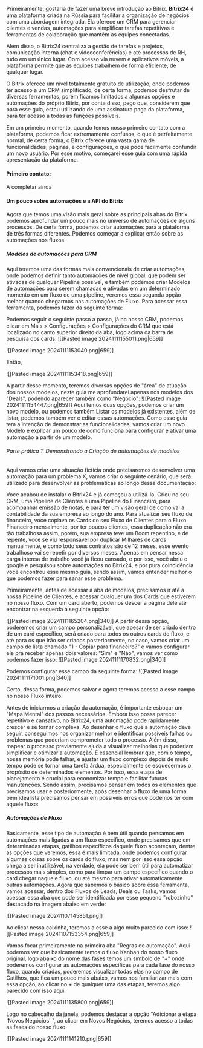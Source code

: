 
Primeiramente, gostaria de fazer uma breve introdução ao Bitrix. **Bitrix24** é uma plataforma criada na Rússia para facilitar a organização de negócios com uma abordagem integrada. Ela oferece um CRM para gerenciar clientes e vendas, automações para simplificar tarefas repetitivas e ferramentas de colaboração que mantêm as equipes conectadas.

Além disso, o Bitrix24 centraliza a gestão de tarefas e projetos, comunicação interna (chat e videoconferências) e até processos de RH, tudo em um único lugar. Com acesso via nuvem e aplicativos móveis, a plataforma permite que as equipes trabalhem de forma eficiente, de qualquer lugar.

O Bitrix oferece um nível totalmente gratuito de utilização, onde podemos ter acesso a um CRM simplificado, de certa forma, podemos desfrutar de diversas ferramentas, porém ficamos limitados a algumas opções e automações do próprio Bitrix, por conta disso, peço que, considerem que para esse guia, estou utilizando de uma assinatura paga da plataforma, para ter acesso a todas as funções possíveis.

Em um primeiro momento, quando temos nosso primeiro contato com a plataforma, podemos ficar extremamente confusos, o que é perfeitamente normal, de certa forma, o Bitrix oferece uma vasta gama de funcionalidades, páginas, e configurações, o que pode facilmente confundir um novo usuário. Por esse motivo, começarei esse guia com uma rápida apresentação da plataforma.


#### Primeiro contato:
A completar ainda
#### Um pouco sobre automações e a API do Bitrix

Agora que temos uma visão mais geral sobre as principais abas do Bitrix, podemos aprofundar um pouco mais no universo de automações de alguns processos. De certa forma, podemos criar automações para a plataforma de três formas diferentes. Podemos começar a explicar então sobre as automações nos fluxos. 

##### Modelos de automações para CRM

Aqui teremos uma das formas mais convencionais de criar automações, onde podemos definir tanto automações de nível global, que podem ser ativadas de qualquer Pipeline possível, e também podemos criar Modelos de automações  para serem chamadas e ativadas em um determinado momento em um fluxo de uma pipeline, veremos essa segunda opção melhor quando chegarmos nas automações de Fluxo. Para acessar essa ferramenta, podemos fazer da seguinte forma: 

 Podemos seguir o seguinte passo a passo, já no nosso CRM, podemos clicar em Mais > Configurações > Configurações do CRM que está localizado no canto superior direito da aba, logo acima da barra de pesquisa dos cards:
![[Pasted image 20241111155011.png|659]]

![[Pasted image 20241111153040.png|659]]

Então,

![[Pasted image 20241111153418.png|659]]

A partir desse momento, teremos diversas opções de "área" de atuação dos nossos modelos, neste guia me aprofundarei apenas nos modelos dos "Deals", podendo aparecer também como "Negócio":
![[Pasted image 20241111154447.png|659]]
Aqui temos duas opções, podemos criar um novo modelo, ou podemos também Listar os modelos já existentes, além de listar, podemos também ver e editar essas automações. Como esse guia tem a intenção de demonstrar as funcionalidades, vamos criar um novo Modelo e explicar um pouco de como funciona para configurar e ativar uma automação a partir de um modelo.

###### Parte prática 1: Demonstrando a Criação de automações de modelos
Aqui vamos criar uma situação fictícia onde precisaremos desenvolver uma automação para um problema X, vamos criar o seguinte cenário, que será utilizado para desenvolver as problemáticas ao longo dessa documentação:

Voce acabou de instalar o Bitrix24 e já começou a utilizá-lo, Criou no seu CRM, uma Pipeline de Clientes e uma Pipeline do Financeiro, para acompanhar emissão de notas, e para ter um visão geral de como vai a contabilidade da sua empresa ao longo do ano. Para atualizar seu fluxo de financeiro, voce copiava os Cards do seu Fluxo de Clientes para o Fluxo Financeiro mensalmente, por ter poucos clientes, essa duplicação não era tão trabalhosa assim, porém, sua empresa teve um Boom repentino, e de repente, voce se viu responsável por duplicar Milhares de cards manualmente, e como todo seus contratos são de 12 meses, esse evento trabalhoso vai se repetir por diversos meses. Apenas em pensar nessa carga intensa de trabalho você já ficou cansado, e por isso, você abriu o google e pesquisou sobre automações no Bitrix24, e por pura coincidência você encontrou esse mesmo guia, sendo assim, vamos entender melhor o que podemos fazer para sanar esse problema. 

Primeiramente, antes de acessar a aba de modelos, precisamos ir até a nossa Pipeline de Clientes, e acessar qualquer um dos Cards que estiverem no nosso fluxo. Com um card aberto, podemos descer a página dele até encontrar na esquerda a seguinte opção:

![[Pasted image 20241111165204.png|340]]
A partir dessa opção, poderemos criar um campo personalizável, que apesar de ser criado dentro de um card específico, será criado para todos os outros cards do fluxo, e até para os que irão ser criados posteriormente, no caso, vamos criar um campo de lista chamado "1 - Copiar para financeiro?"  e vamos configurar ele pra receber apenas dois valores: "Sim" e "Não", vamos ver como podemos fazer isso:
![[Pasted image 20241111170832.png|340]]

Podemos configurar esse campo da seguinte forma:
![[Pasted image 20241111171001.png|340]]

Certo, dessa forma, podemos salvar e agora teremos acesso a esse campo no nosso Fluxo inteiro.

Antes de iniciarmos a criação da automação, é importante esboçar um "Mapa Mental" dos passos necessários. Embora isso possa parecer repetitivo e cansativo, no Bitrix24, uma automação pode rapidamente crescer e se tornar complexa. Ao desenhar o fluxo que a automação deve seguir, conseguimos nos organizar melhor e identificar possíveis falhas ou problemas que poderiam comprometer todo o processo. Além disso, mapear o processo previamente ajuda a visualizar melhorias que poderiam simplificar e otimizar a automação. É essencial lembrar que, com o tempo, nossa memória pode falhar, e ajustar um fluxo complexo depois de muito tempo pode se tornar uma tarefa árdua, especialmente se esquecermos o propósito de determinados elementos. Por isso, essa etapa de planejamento é crucial para economizar tempo e facilitar futuras manutenções. Sendo assim, precisamos pensar em todos os elementos que precisamos usar e posteriormente, após desenhar o fluxo de uma forma bem idealista precisamos pensar em possíveis erros que podemos ter com aquele fluxo:





##### Automações de Fluxo
Basicamente, esse tipo de automação é bem útil quando pensamos em automações mais ligadas a um fluxo especifico, onde precisamos que em determinadas etapas, gatilhos específicos daquele fluxo aconteçam, dentre as opções que veremos, essa é mais limitada, onde podemos configurar algumas coisas sobre os cards do fluxo, mas nem por isso essa opção chega a ser inutilizável, na verdade, ela pode ser bem útil para automatizar processos mais simples, como para limpar um campo específico quando o card chegar naquele fluxo, ou até mesmo para ativar automaticamente outras automações. Agora que sabemos o básico sobre essa ferramenta, vamos acessar, dentro dos Fluxos de Leads, Deals ou Tasks, vamos acessar essa aba que pode ser identificada por esse pequeno "robozinho" destacado na imagem abaixo em verde:

![[Pasted image 20241107145851.png]]

Ao clicar nessa caixinha, teremos a esse a algo muito parecido com isso:
![[Pasted image 20241107153354.png|659]]

Vamos focar primeiramente na primeira aba "Regras de automação". Aqui podemos ver que basicamente temos o fluxo Kanban do nosso fluxo original, logo abaixo do nome das fases temos um símbolo de "+" onde poderemos configurar as automações específicas para cada fase do nosso fluxo, quando criadas, poderemos visualizar todas elas no campo de Gatilhos, que fica um pouco mais abaixo, vamos nos familiarizar mais com essa opção, ao clicar no + de qualquer uma das etapas, teremos algo parecido com isso aqui:

![[Pasted image 20241111135800.png|659]]

Logo no cabeçalho da janela, podemos destacar a opção "Adicionar à etapa 'Novos Negócios' ", ao clicar em Novos Negócios, teremos acesso a todas as fases do nosso fluxo.

![[Pasted image 20241111141210.png|659]]


















